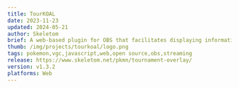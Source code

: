 ```yaml
---
title: TourKOAL
date: 2023-11-23
updated: 2024-05-21
author: Skeletom
brief: A web-based plugin for OBS that facilitates displaying information such as team composition, individual Pokemon status, player standings, and more, all with only a few clicks!
thumb: /img/projects/tourkoal/logo.png
tags: pokemon,vgc,javascript,web,open source,obs,streaming
release: https://www.skeletom.net/pkmn/tournament-overlay/
version: v1.3.2
platforms: Web
---
```


<!--more-->

